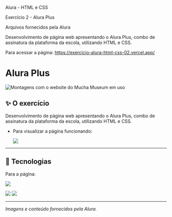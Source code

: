 Alura - HTML e CSS

Exercício 2 - Alura Plus

Arquivos fornecidos pela Alura

Desenvolvimento de página web apresentando o Alura Plus, combo de assinatura da plataforma da escola, utilizando HTML e CSS.

Para acessar a página: https://exercicio-alura-html-css-02.vercel.app/

# Alura Plus

![Montagens com o website do Mucha Museum em uso](https://github.com/user-attachments/assets/48e93428-b04a-4771-af15-e9d806aeb677)

## ✨ O exercício

Desenvolvimento de página web apresentando o Alura Plus, combo de assinatura da plataforma da escola, utilizando HTML e CSS.

- Para visualizar a página funcionando: 

    <a href="https://exercicio-alura-html-css-02.vercel.app/" target="_blank"><img loading="lazy" src="https://img.shields.io/badge/GitHub%20Pages-222222?style=for-the-badge&logo=github%20Pages&logoColor=white" target="_blank"></a>

<hr>

## 🚀 Tecnologias

Para a página:

<img loading="laz" src="https://img.shields.io/badge/VSCode-0078D4?style=for-the-badge&logo=visual%20studio%20code&logoColor=white">

<img loading="lazy" src="https://img.shields.io/badge/HTML5-E34F26?style=for-the-badge&logo=html5&logoColor=white"> <img loading="lazy" src="https://img.shields.io/badge/CSS3-1572B6?style=for-the-badge&logo=css3&logoColor=white">

<hr>

*Imagens e conteúdo fornecidos pela Alura.*


